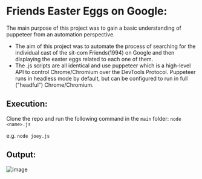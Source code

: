 # Friends Easter Eggs on Google:
The main purpose of this project was to gain a basic understanding of puppeteer from an automation perspective.

- The aim of this project was to automate the process of searching for the individual cast of the sit-com Friends(1994) on Google and then displaying the easter eggs related to each one of them.
- The .js scripts are all identical and use puppeteer which is a high-level API to control Chrome/Chromium over the DevTools Protocol. Puppeteer runs in headless mode by default, but can be configured to run in full ("headful") Chrome/Chromium.

## Execution:
Clone the repo and run the following command in the `main` folder:
`node <name>.js`

e.g. `node joey.js`

## Output:
![image](https://github.com/thomas-abraham13/friendsEasterEggs/assets/29597130/1c6be2bf-36b3-4adb-acb8-edfe2c228303)
